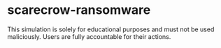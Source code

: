 # scarecrow-ransomware
 
This simulation is solely for educational purposes and must not be used maliciously.
Users are fully accountable for their actions.
